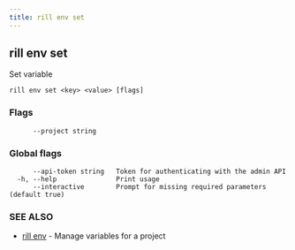 ```yaml
---
title: rill env set
---
```

## rill env set

Set variable

```
rill env set <key> <value> [flags]
```

### Flags

```
      --project string   
```

### Global flags

```
      --api-token string   Token for authenticating with the admin API
  -h, --help               Print usage
      --interactive        Prompt for missing required parameters (default true)
```

### SEE ALSO

* [rill env](env.md)	 - Manage variables for a project


